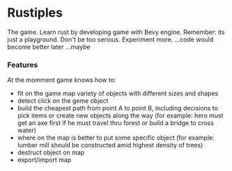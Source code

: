 # Rustiples

The game. Learn rust by developing game with Bevy engine. Remember: its just a playground. Don't be too serious. Experiment more. ...code would become better later ...maybe


### Features
At the momment game knows how to:
- fit on the game map variety of objects with different sizes and shapes
- detect click on the geme object
- build the cheapest path from point A to point B, including decisions to pick items or create new objects along the way (for example: hero must get an axe first if he must travel thru forest or build a bridge to cross water)
- where on the map is better to put some specific object (for example: lumber mill should be constructed amid highest density of trees)
- destruct object on map
- export/import map